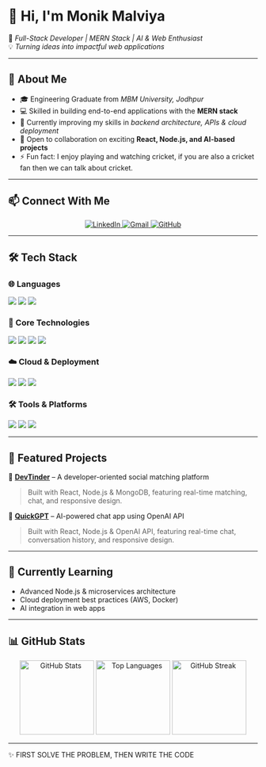 # 👋 Hi, I'm Monik Malviya  

🚀 *Full-Stack Developer | MERN Stack | AI & Web Enthusiast*  
💡 *Turning ideas into impactful web applications*  

---

## 🧠 About Me  
- 🎓 Engineering Graduate from *MBM University, Jodhpur*  
- 💻 Skilled in building end-to-end applications with the **MERN stack**  
- 🌱 Currently improving my skills in *backend architecture, APIs & cloud deployment*  
- 💬 Open to collaboration on exciting **React, Node.js, and AI-based projects**  
- ⚡ Fun fact: I enjoy playing and watching cricket, if you are also a cricket fan then we can talk about cricket.  

---

## 📫 Connect With Me  

<p align="center">
  <a href="https://www.linkedin.com/in/monik-malviya" target="_blank">
    <img src="https://img.shields.io/badge/LinkedIn-%230077B5.svg?style=for-the-badge&logo=linkedin&logoColor=white" alt="LinkedIn"/>
  </a>
  <a href="mailto:monikmalviya2002@gmail.com">
    <img src="https://img.shields.io/badge/Gmail-D14836?style=for-the-badge&logo=gmail&logoColor=white" alt="Gmail"/>
  </a>
  <a href="https://github.com/Monikmalviya2002" target="_blank">
    <img src="https://img.shields.io/badge/GitHub-181717?style=for-the-badge&logo=github&logoColor=white" alt="GitHub"/>
  </a>
</p>

---

## 🛠️ Tech Stack  

### 🌐 Languages  
<p align="left">
  <img src="https://img.shields.io/badge/JavaScript-%23F7DF1E.svg?style=for-the-badge&logo=javascript&logoColor=black" />
  <img src="https://img.shields.io/badge/C++-00599C?style=for-the-badge&logo=cplusplus&logoColor=white" />
  <img src="https://img.shields.io/badge/C-00599C?style=for-the-badge&logo=c&logoColor=white" />
</p>

### 🚀 Core Technologies  
<p align="left">
  <img src="https://img.shields.io/badge/React-%23007ACC.svg?style=for-the-badge&logo=react&logoColor=white" />
  <img src="https://img.shields.io/badge/Node.js-%2343853D.svg?style=for-the-badge&logo=node.js&logoColor=white" />
  <img src="https://img.shields.io/badge/Express.js-%23404d59.svg?style=for-the-badge&logo=express&logoColor=white" />
  <img src="https://img.shields.io/badge/MongoDB-%234ea94b.svg?style=for-the-badge&logo=mongodb&logoColor=white" />
</p>

### ☁️ Cloud & Deployment  
<p align="left">
  <img src="https://img.shields.io/badge/Vercel-%23000000.svg?style=for-the-badge&logo=vercel&logoColor=white" />
  <img src="https://img.shields.io/badge/Render-%23430098.svg?style=for-the-badge&logo=render&logoColor=white" />
  <img src="https://img.shields.io/badge/AWS%20Amplify-FF9900?style=for-the-badge&logo=awsamplify&logoColor=white" />
</p>

### 🛠 Tools & Platforms  
<p align="left">
  <img src="https://img.shields.io/badge/Git-%23F05032.svg?style=for-the-badge&logo=git&logoColor=white" />
  <img src="https://img.shields.io/badge/Postman-FF6C37?style=for-the-badge&logo=postman&logoColor=white" />
  <img src="https://img.shields.io/badge/Visual_Studio_Code-007ACC?style=for-the-badge&logo=visual-studio-code&logoColor=white" />
</p>

---

## 💼 Featured Projects  

🔹 [**DevTinder**](https://github.com/Monikmalviya2002/DevTinder) – A developer-oriented social matching platform  
> Built with React, Node.js & MongoDB, featuring real-time matching, chat, and responsive design.

🔹 [**QuickGPT**](https://github.com/Monikmalviya2002/QuickGPT-full-stack) – AI-powered chat app using OpenAI API  
> Built with React, Node.js & OpenAI API, featuring real-time chat, conversation history, and responsive design.

---

## 🌱 Currently Learning  
- Advanced Node.js & microservices architecture  
- Cloud deployment best practices (AWS, Docker)  
- AI integration in web apps  

---

## 📊 GitHub Stats  

<p align="center">
  <img src="https://github-readme-stats.vercel.app/api?username=Monikmalviya2002&show_icons=true&theme=tokyonight" alt="GitHub Stats" height="150"/>
  <img src="https://github-readme-stats.vercel.app/api/top-langs/?username=Monikmalviya2002&layout=compact&theme=tokyonight" alt="Top Languages" height="150"/>
  <img src="https://streak-stats.demolab.com?user=Monikmalviya2002&theme=tokyonight&border_radius=5" alt="GitHub Streak" height="150"/>
</p>

---

✨ FIRST SOLVE THE PROBLEM, THEN WRITE THE CODE
